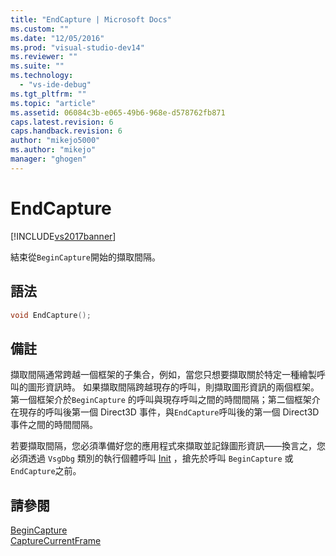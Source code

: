 ```yaml
---
title: "EndCapture | Microsoft Docs"
ms.custom: ""
ms.date: "12/05/2016"
ms.prod: "visual-studio-dev14"
ms.reviewer: ""
ms.suite: ""
ms.technology: 
  - "vs-ide-debug"
ms.tgt_pltfrm: ""
ms.topic: "article"
ms.assetid: 06084c3b-e065-49b6-968e-d578762fb871
caps.latest.revision: 6
caps.handback.revision: 6
author: "mikejo5000"
ms.author: "mikejo"
manager: "ghogen"
---
```

# EndCapture
[!INCLUDE[vs2017banner](../code-quality/includes/vs2017banner.md)]

結束從`BeginCapture`開始的擷取間隔。  
  
## 語法  
  
```cpp  
void EndCapture();  
```  
  
## 備註  
 擷取間隔通常跨越一個框架的子集合，例如，當您只想要擷取關於特定一種繪製呼叫的圖形資訊時。  如果擷取間隔跨越現存的呼叫，則擷取圖形資訊的兩個框架。  第一個框架介於`BeginCapture` 的呼叫與現存呼叫之間的時間間隔；第二個框架介在現存的呼叫後第一個 Direct3D 事件，與`EndCapture`呼叫後的第一個 Direct3D 事件之間的時間間隔。  
  
 若要擷取間隔，您必須準備好您的應用程式來擷取並記錄圖形資訊——換言之，您必須透過 `VsgDbg` 類別的執行個體呼叫 [Init](../debugger/init.md) ，搶先於呼叫 `BeginCapture` 或 `EndCapture`之前。  
  
## 請參閱  
 [BeginCapture](../debugger/begincapture.md)   
 [CaptureCurrentFrame](../debugger/capturecurrentframe.md)